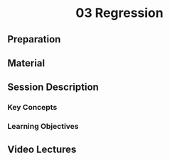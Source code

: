 <h1 align="center">03 Regression</h1>

## Preparation



## Material



## Session Description



### Key Concepts



### Learning Objectives



## Video Lectures

